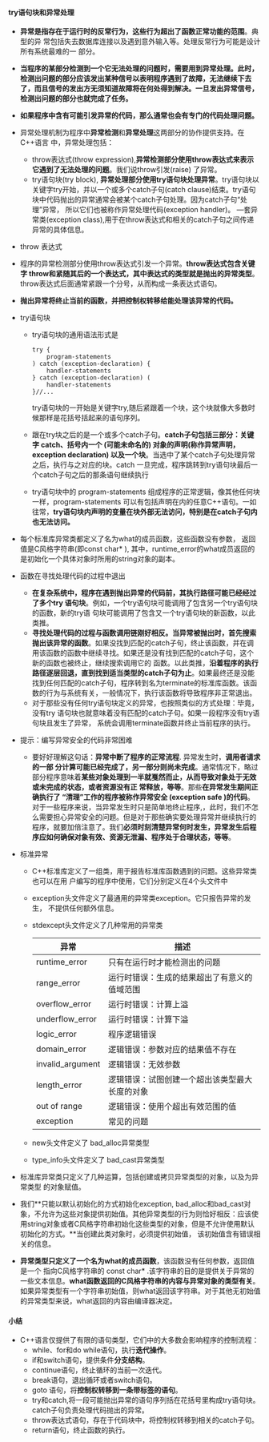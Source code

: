 #### try语句块和异常处理

* **异常是指存在于运行时的反常行为，这些行为超出了函数正常功能的范围**。典型的异 常包括失去数据库连接以及遇到意外输入等。处理反常行为可能是设计所有系统最难的一 部分。
* **当程序的某部分检测到一个它无法处理的问题时，需要用到异常处理。此时，检测出问题的部分应该发出某种信号以表明程序遇到了故障，无法继续下去了，而且信号的发出方无须知道故障将在何处得到解决。一旦发出异常信号，检测出问题的部分也就完成了任务。**
* **如果程序中含有可能引发异常的代码，那么通常也会有专门的代码处理问题。**
* 异常处理机制为程序中**异常检测**和**异常处理**这两部分的协作提供支持。在C++语言 中，异常处理包括：
  *  throw表达式(throw expression),**异常检测部分使用throw表达式来表示它遇到了无法处理的问题**。我们说throw引发(raise) 了异常。
  *  try语句块(try block), **异常处理部分使用try语句块处理异常**。try语句块以关键字try开始，并以一个或多个catch子句(catch clause)结束。try语句块中代码抛出的异常通常会被某个catch子句处理。因为catch子句“处理”异常， 所以它们也被称作异常处理代码(exception handler)。 —套异常类(exception class),用于在throw表达式和相关的catch子句之间传递异常的具体信息。

*  throw 表达式
  * 程序的异常检测部分使用throw表达式引发一个异常。**throw表达式包含关键字 throw和紧随其后的一个表达式，其中表达式的类型就是抛出的异常类型**。throw表达式后面通常紧跟一个分号，从而构成一条表达式语句。

* **抛出异常将终止当前的函数，并把控制权转移给能处理该异常的代码。**

* try语句块

  * try语句块的通用语法形式是

    ```
    try {
        program-statements
    ) catch (exception-declaration) {
        handler-statements
    } catch (exception-declaration) (
        handler-statements
    }//...
    ```

    try语句块的一开始是关键字try,随后紧跟着一个块，这个块就像大多数时候那样是花括号括起来的语句序列。

  * 跟在try块之后的是一个或多个catch子句。**catch子句包括三部分：关键字 catch、括号内一个 (可能未命名的) 对象的声明(称作异常声明，exception declaration) 以及一个块**。当选中了某个catch子句处理异常之后，执行与之对应的块。catch 一旦完成，程序跳转到try语句块最后一个catch子句之后的那条语句继续执行
  * try语句块中的 program-statements 组成程序的正常逻辑，像其他任何块一样，program-statements 可以有包括声明在内的任意C++语句。一如往常，**try语句块内声明的变量在块外部无法访问，特别是在catch子句内也无法访问。**

* 每个标准库异常类都定义了名为what的成员函数，这些函数没有参数， 返回值是C风格字符串(即const char* ), 其中，runtime_error的what成员返回的是初始化一个具体对象时所用的string对象的副本。

* 函数在寻找处理代码的过程中退出
  * **在复杂系统中，程序在遇到抛出异常的代码前，其执行路径可能已经经过了多个try 语句块**。例如，一个try语句块可能调用了包含另一个try语句块的函数，新的try语 句块可能调用了包含又一个try语句块的新函数，以此类推。
  * **寻找处理代码的过程与函数调用链刚好相反。当异常被抛出时，首先搜索抛出该异常的函数**。如果没找到匹配的catch子句，终止该函数，并在调用该函数的函数中继续寻找。如果还是没有找到匹配的catch子句，这个新的函数也被终止，继续搜索调用它的 函数。以此类推，**沿着程序的执行路径逐层回退，直到找到适当类型的catch子句为止**。如果最终还是没能找到任何匹配的catch子句，程序转到名为terminate的标准库函数。该函数的行为与系统有关，一般情况下，执行该函数将导致程序非正常退出。
  * 对于那些没有任何try语句块定义的异常，也按照类似的方式处理：毕竟，没有try 语句块也就意味着没有匹配的catch子句。如果一段程序没有try语句块且发生了异常， 系统会调用terminate函数并终止当前程序的执行。

* 提示：编写异常安全的代码非常困难

  * 要好好理解这句话：**异常中断了程序的正常流程**. 异常发生时，**调用者请求的一部 分计算可能已经完成了，另一部分则尚未完成**。通常情况下，略过部分程序意味着**某些对象处理到一半就戛然而止，从而导致对象处于无效或未完成的状态，或者资源没有正 常释放，等等**。那些**在异常发生期间正确执行了 “清理”工作的程序被称作异常安全 (exception safe )的代码**。对于一些程序来说，当异常发生时只是简单地终止程序,，此时，我们不怎么需要担心异常安全的问题。但是对于那些确实要处理异常并继续执行的程序，就要加倍注意了。我们**必须时刻清楚异常何时发生，异常发生后程序应如何确保对象有效、资源无泄漏、程序处于合理状态，等等**。

* 标准异常

  * C++标准库定义了一组类，用于报告标准库函数遇到的问题。这些异常类也可以在用 户编写的程序中使用，它们分别定义在4个头文件中

  * exception头文件定义了最通用的异常类exception。它只报告异常的发生， 不提供任何额外信息。

  * stdexcept头文件定义了几种常用的异常类

    | 异常             | 描述                                           |
    | ---------------- | ---------------------------------------------- |
    | runtime_error    | 只有在运行时才能检测出的问题                   |
    | range_error      | 运行时错误：生成的结果超出了有意义的值域范围   |
    | overflow_error   | 运行时错误：计算上溢                           |
    | underflow_error  | 运行时错误：计算下溢                           |
    | logic_error      | 程序逻辑错误                                   |
    | domain_error     | 逻辑错误：参数对应的结果值不存在               |
    | invalid_argument | 逻辑错误：无效参数                             |
    | length_error     | 逻辑错误：试图创建一个超出该类型最大长度的对象 |
    | out of range     | 逻辑错误：使用个超出有效范围的值               |
    | exception        | 常见的问题                                     |

  * new头文件定义了 bad_alloc异常类型

  * type_info头文件定义了 bad_cast异常类型

* 标准库异常类只定义了几种运算，包括创建或拷贝异常类型的对象，以及为异常类型 的对象赋值。

* 我们**只能以默认初始化的方式初始化exception, bad_alloc和bad_cast对象，不允许为这些对象提供初始值。其他异常类型的行为则恰好相反：应该使用string对象或者C风格字符串初始化这些类型的对象，但是不允许使用默认初始化的方式。**当创建此类对象时，必须提供初始值， 该初始值含有错误相关的信息。

* **异常类型只定义了一个名为what的成员函数**，该函数没有任何参数，返回值是一个 指向C风格字符串的 const char* .该字符串的目的是提供关于异常的一些文本信息。**what函数返回的C风格字符串的内容与异常对象的类型有关**。如果异常类型有一个字符串初始值，则what返回该字符串。对于其他无初始值的异常类型来说，what返回的内容由编译器决定。

####  小结

* C++语言仅提供了有限的语句类型，它们中的大多数会影响程序的控制流程：
  * while、for和do while语句，执行**迭代操作**。
  * if和switch语句，提供条件**分支结构**。
  * continue语句，终止循环的当前一次迭代。
  * break语句，退出循环或者switch语句。
  * goto 语句，将**控制权转移到一条带标签的语句**。
  * try和catch,将一段可能抛出异常的语句序列括在花括号里构成try语句块。 catch子句负责处理代码抛出的异常。
  * throw表达式语句，存在于代码块中，将控制权转移到相关的catch子句。
  * return语句，终止函数的执行。